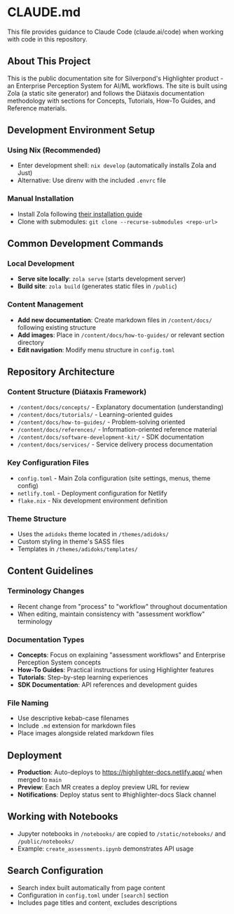 # CLAUDE.md

This file provides guidance to Claude Code (claude.ai/code) when working with code in this repository.

## About This Project

This is the public documentation site for Silverpond's Highlighter product - an Enterprise Perception System for AI/ML workflows. The site is built using Zola (a static site generator) and follows the Diátaxis documentation methodology with sections for Concepts, Tutorials, How-To Guides, and Reference materials.

## Development Environment Setup

### Using Nix (Recommended)
- Enter development shell: `nix develop` (automatically installs Zola and Just)
- Alternative: Use direnv with the included `.envrc` file

### Manual Installation
- Install Zola following [their installation guide](https://www.getzola.org/documentation/getting-started/installation/)
- Clone with submodules: `git clone --recurse-submodules <repo-url>`

## Common Development Commands

### Local Development
- **Serve site locally**: `zola serve` (starts development server)
- **Build site**: `zola build` (generates static files in `/public`)

### Content Management
- **Add new documentation**: Create markdown files in `/content/docs/` following existing structure
- **Add images**: Place in `/content/docs/how-to-guides/` or relevant section directory
- **Edit navigation**: Modify menu structure in `config.toml`

## Repository Architecture

### Content Structure (Diátaxis Framework)
- `/content/docs/concepts/` - Explanatory documentation (understanding)
- `/content/docs/tutorials/` - Learning-oriented guides
- `/content/docs/how-to-guides/` - Problem-solving oriented
- `/content/docs/references/` - Information-oriented reference material
- `/content/docs/software-development-kit/` - SDK documentation
- `/content/docs/services/` - Service delivery process documentation

### Key Configuration Files
- `config.toml` - Main Zola configuration (site settings, menus, theme config)
- `netlify.toml` - Deployment configuration for Netlify
- `flake.nix` - Nix development environment definition

### Theme Structure
- Uses the `adidoks` theme located in `/themes/adidoks/`
- Custom styling in theme's SASS files
- Templates in `/themes/adidoks/templates/`

## Content Guidelines

### Terminology Changes
- Recent change from "process" to "workflow" throughout documentation
- When editing, maintain consistency with "assessment workflow" terminology

### Documentation Types
- **Concepts**: Focus on explaining "assessment workflows" and Enterprise Perception System concepts
- **How-To Guides**: Practical instructions for using Highlighter features
- **Tutorials**: Step-by-step learning experiences
- **SDK Documentation**: API references and development guides

### File Naming
- Use descriptive kebab-case filenames
- Include `.md` extension for markdown files
- Place images alongside related markdown files

## Deployment

- **Production**: Auto-deploys to https://highlighter-docs.netlify.app/ when merged to `main`
- **Preview**: Each MR creates a deploy preview URL for review
- **Notifications**: Deploy status sent to #highlighter-docs Slack channel

## Working with Notebooks
- Jupyter notebooks in `/notebooks/` are copied to `/static/notebooks/` and `/public/notebooks/`
- Example: `create_assessments.ipynb` demonstrates API usage

## Search Configuration
- Search index built automatically from page content
- Configuration in `config.toml` under `[search]` section
- Includes page titles and content, excludes descriptions